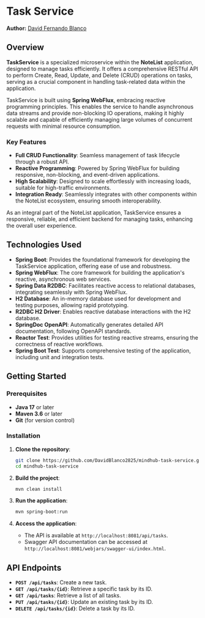 # Task Service

**Author:** [David Fernando Blanco](https://github.com/DavidBlanco2825)

## Overview

**TaskService** is a specialized microservice within the **NoteList** application, designed to manage tasks efficiently. It offers a comprehensive RESTful API to perform Create, Read, Update, and Delete (CRUD) operations on tasks, serving as a crucial component in handling task-related data within the application.

TaskService is built using **Spring WebFlux**, embracing reactive programming principles. This enables the service to handle asynchronous data streams and provide non-blocking IO operations, making it highly scalable and capable of efficiently managing large volumes of concurrent requests with minimal resource consumption.

### Key Features

- **Full CRUD Functionality**: Seamless management of task lifecycle through a robust API.
- **Reactive Programming**: Powered by Spring WebFlux for building responsive, non-blocking, and event-driven applications.
- **High Scalability**: Designed to scale effortlessly with increasing loads, suitable for high-traffic environments.
- **Integration Ready**: Seamlessly integrates with other components within the NoteList ecosystem, ensuring smooth interoperability.

As an integral part of the NoteList application, TaskService ensures a responsive, reliable, and efficient backend for managing tasks, enhancing the overall user experience.

## Technologies Used

- **Spring Boot**: Provides the foundational framework for developing the TaskService application, offering ease of use and robustness.
- **Spring WebFlux**: The core framework for building the application's reactive, asynchronous web services.
- **Spring Data R2DBC**: Facilitates reactive access to relational databases, integrating seamlessly with Spring WebFlux.
- **H2 Database**: An in-memory database used for development and testing purposes, allowing rapid prototyping.
- **R2DBC H2 Driver**: Enables reactive database interactions with the H2 database.
- **SpringDoc OpenAPI**: Automatically generates detailed API documentation, following OpenAPI standards.
- **Reactor Test**: Provides utilities for testing reactive streams, ensuring the correctness of reactive workflows.
- **Spring Boot Test**: Supports comprehensive testing of the application, including unit and integration tests.

## Getting Started

### Prerequisites

- **Java 17** or later
- **Maven 3.6** or later
- **Git** (for version control)

### Installation

1. **Clone the repository**:
    ```bash
    git clone https://github.com/DavidBlanco2825/mindhub-task-service.git
    cd mindhub-task-service
    ```

2. **Build the project**:
    ```bash
    mvn clean install
    ```

3. **Run the application**:
    ```bash
    mvn spring-boot:run
    ```

4. **Access the application**:
    - The API is available at `http://localhost:8081/api/tasks`.
    - Swagger API documentation can be accessed at `http://localhost:8081/webjars/swagger-ui/index.html`.

## API Endpoints

- **`POST /api/tasks`**: Create a new task.
- **`GET /api/tasks/{id}`**: Retrieve a specific task by its ID.
- **`GET /api/tasks`**: Retrieve a list of all tasks.
- **`PUT /api/tasks/{id}`**: Update an existing task by its ID.
- **`DELETE /api/tasks/{id}`**: Delete a task by its ID.
